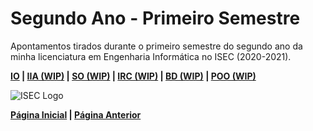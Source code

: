 # Segundo Ano - Primeiro Semestre

Apontamentos tirados durante o primeiro semestre do segundo ano da minha licenciatura em Engenharia Informática no ISEC (2020-2021).

**[IO](IO/Summary.md) | [IIA (WIP)](#) | [SO (WIP)](#) | [IRC (WIP)](#) | [BD (WIP)](#) | [POO (WIP)](#)**

![ISEC Logo](https://moodle.isec.pt/moodle/pluginfile.php/1/theme_adaptable/logo/1581343866/logo.png)

**[Página Inicial](../../index.md) | [Página Anterior](../2ndYear.md)**